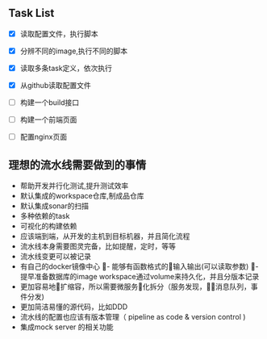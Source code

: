 
## Task List

- [x] 读取配置文件，执行脚本
- [x] 分辨不同的image,执行不同的脚本
- [x] 读取多条task定义，依次执行
- [x] 从github读取配置文件
- [ ] 构建一个build接口
- [ ] 构建一个前端页面
- [ ] 配置nginx页面


## 理想的流水线需要做到的事情

- 帮助开发并行化测试,提升测试效率
- 默认集成的workspace仓库,制成品仓库
- 默认集成sonar的扫描
- 多种依赖的task
- 可视化的构建依赖
- 应该端到端，从开发的主机到目标机器，并且简化流程
- 流水线本身需要图灵完备，比如提醒，定时，等等
- 流水线变更可以被记录
- 有自己的docker镜像中心
- 能够有函数格式的输入输出(可以读取参数)
- 提早准备数据库的image
workspace通过volume来持久化，并且分版本记录
- 更加容易地扩缩容，所以需要微服务化拆分（服务发现，消息队列，事件分发)
- 更加简洁易懂的源代码，比如DDD
- 流水线的配置也应该有版本管理（ pipeline as code & version control )
- 集成mock server 的相关功能
